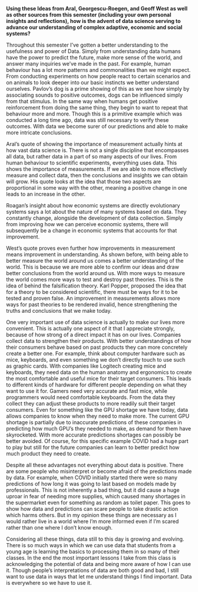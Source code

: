 **Using these Ideas from Aral, Georgescu-Roegen, and Geoff West as well as other sources from this semester (including your own personal insights and reflections),  how is the advent of data science serving to advance our understanding of complex adaptive, economic and social systems?**

Throughout this semester I’ve gotten a better understanding to the usefulness and power of Data. Simply from understanding data humans have the power to predict the future, make more sense of the world, and answer many inquiries we’ve made in the past. For example, human behaviour has a lot more patterns and commonalities than we might expect. From conducting experiments on how people react to certain scenarios and on animals to look deeper into our basic instincts we better understand ourselves. Pavlov’s dog is a prime showing of this as we see how simply by associating sounds to positive outcomes, dogs can be influenced simply from that stimulus. In the same way when humans get positive reinforcement from doing the same thing, they begin to want to repeat that behaviour more and more. Though this is a primitive example which was conducted a long time ago, data was still necessary to verify these outcomes. With data we become surer of our predictions and able to make more intricate conclusions. 

Aral’s quote of showing the importance of measurement actually hints at how vast data science is. There is not a single discipline that encompasses all data, but rather data in a part of so many aspects of our lives. From human behaviour to scientific experiments, everything uses data. This shows the importance of measurements. If we are able to more effectively measure and collect data, then the conclusions and insights we can obtain will grow. His quote looks at the idea that those two aspects are proportional in some way with the other, meaning a positive change in one leads to an increase in the other. 

Roagan’s insight about how economic systems are directly evolutionary systems says a lot about the nature of many systems based on data. They constantly change, alongside the development of data collection. Simply from improving how we can perceive economic systems, there will subsequently be a change in economic systems that accounts for that improvement. 

West’s quote proves even further how improvements in measurement means improvement in understanding. As shown before, with being able to better measure the world around us comes a better understanding of the world. This is because we are more able to confirm our ideas and draw better conclusions from the world around us. With more ways to measure the world comes more ways to test and destroy past theories. This is the idea of behind the falsification theory. Karl Popper, proposed the idea that for a theory to be considered scientific, there must be ways for it to be tested and proven false. An improvement in measurements allows more ways for past theories to be rendered invalid, hence strengthening the truths and conclusions that we make today. 

One very important use of data science is actually to make our lives more convenient. This is actually one aspect of it that I appreciate strongly, because of how strong of a direct impact it has on our lives. Companies collect data to strengthen their products. With better understandings of how their consumers behave based on past products they can more concretely create a better one. For example, think about computer hardware such as mice, keyboards, and even something we don’t directly touch to use such as graphic cards. With companies like Logitech creating mice and keyboards, they need data on the human anatomy and ergonomics to create the most comfortable and useful mice for their target consumers. This leads to different kinds of hardware for different people depending on what they want to use it for. Gamers need very accurate and fast mice, while programmers would need comfortable keyboards. From the data they collect they can adjust these products to more readily suit their target consumers. Even for something like the GPU shortage we have today, data allows companies to know when they need to make more. The current GPU shortage is partially due to inaccurate predictions of these companies in predicting how much GPU’s they needed to make, as demand for them have skyrocketed. With more accurate predictions shortages can possibly be better avoided. Of course, for this specific example COVID had a huge part to play but still for the future companies can learn to better predict how much product they need to create. 

Despite all these advantages not everything about data is positive. There are some people who misinterpret or become afraid of the predictions made by data. For example, when COVID initially started there were so many predictions of how long it was going to last based on models made by professionals. This is not inherently a bad thing, but it did cause a huge uproar in fear of needing more supplies, which caused many shortages in the supermarket even for something as random as toilet paper. This goes to show how data and predictions can scare people to take drastic action which harms others. But in my opinion these things are necessary as I would rather live in a world where I’m more informed even if I’m scared rather than one where I don’t know enough. 

Considering all these things, data still to this day is growing and evolving. There is so much ways in which we can use data that students from a young age is learning the basics to processing them in so many of their classes. In the end the most important lessons I take from this class is acknowledging the potential of data and being more aware of how I can use it. Though people’s interpretations of data are both good and bad, I still want to use data in ways that let me understand things I find important. Data is everywhere so we have to use it. 
